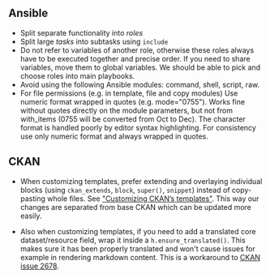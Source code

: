
## Ansible

- Split separate functionality into *roles*
- Split large *tasks* into subtasks using `include`
- Do not refer to variables of another role, otherwise these roles always have to be executed together and precise order. If you need to share variables, move them to global variables. We should be able to pick and choose roles into main playbooks.
- Avoid using the following Ansible modules: command, shell, script, raw.
- For file permissions (e.g. in template, file and copy modules) Use numeric format wrapped in quotes (e.g. mode="0755"). Works fine without quotes directly on the module parameters, but not from with_items (0755 will be converted from Oct to Dec). The character format is handled poorly by editor syntax highlighting. For consistency use only numeric format and always wrapped in quotes.

## CKAN

- When customizing templates, prefer extending and overlaying individual blocks (using `ckan_extends`, `block`, `super()`, `snippet`) instead of copy-pasting whole files. See ["Customizing CKAN’s templates"](http://docs.ckan.org/en/latest/theming/templates.html). This way our changes are separated from base CKAN which can be updated more easily.

- Also when customizing templates, if you need to add a translated core dataset/resource field, wrap it inside a `h.ensure_translated()`. This makes sure it has been properly translated and won't cause issues for example in rendering markdown content. This is a workaround to [CKAN issue 2678](https://github.com/ckan/ckan/issues/2678).
